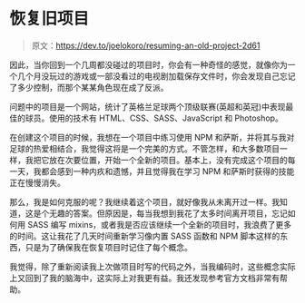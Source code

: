 # 恢复旧项目

> 原文：<https://dev.to/joelokoro/resuming-an-old-project-2d61>

因此，当你回到一个几周都没碰过的项目时，你会有一种奇怪的感觉，就像你为一个几个月没玩过的游戏或一部没看过的电视剧加载保存文件时，你会发现自己忘记了多少控制，而那个某某角色现在成了反派。

问题中的项目是一个网站，统计了英格兰足球两个顶级联赛(英超和英冠)中表现最佳的球员。使用的技术有 HTML、CSS、SASS、JavaScript 和 Photoshop。

在创建这个项目的时候，我想在一个项目中练习使用 NPM 和萨斯，并将其与我对足球的热爱相结合，我觉得这将是一个完美的方式。不管怎样，和大多数项目一样，我把它放在次要位置，开始一个全新的项目。基本上，没有完成这个项目的每一天，我都会感到一种内疚和遗憾，并且觉得我在学习 NPM 和萨斯时获得的技能正在慢慢消失。

那么，我是如何克服的呢？我继续着这个项目，就好像我从未离开过一样。我知道，这是个无趣的答案。但原因是，每当我想到我花了太多时间离开项目，忘记如何用 SASS 编写 mixins，或者我是否应该继续一个全新的项目时，我浪费了更多的时间。这让我花了几天时间重新学习像内置 SASS 函数和 NPM 脚本这样的东西，只是为了确保我在恢复项目时记住了每个概念。

我觉得，除了重新阅读我上次做项目时写的代码之外，当我编码时，这些概念实际上又回到了我的脑海中，这实际上对我更有益。我还发现参考官方文档非常有帮助。